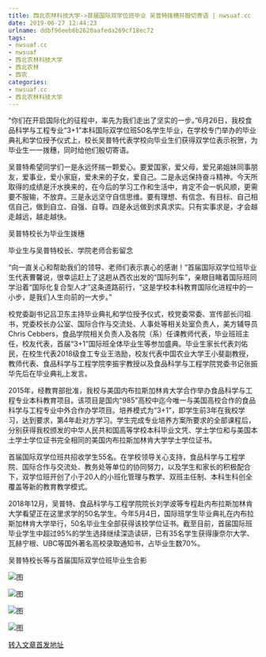 ```yaml
---
title: 西北农林科技大学->首届国际双学位班毕业 吴普特拨穗并殷切寄语 | nwsuaf.cc
date: 2019-06-27 12:44:23
urlname: ddbf96eeb6b2620aafeda269cf18ec72
tags: 
- nwsuaf.cc
- nwsuaf
- 西北农林科技大学
- 西北农林
- 西农
categories:
- nwsuaf.cc
- 西北农林科技大学
---
```



“你们在开启国际化的征程中，率先为我们走出了坚实的一步。”6月26日，我校食品科学与工程专业“3+1”本科国际双学位班50名学生毕业，在学校专门举办的毕业典礼和学位授予仪式上，校长吴普特代表学校向毕业生们获得双学位表示祝贺，为毕业生一一拨穗，同时给他们殷切寄语。

吴普特希望同学们一是永远怀揣一颗爱心。要爱国家，爱父母，爱兄弟姐妹同事朋友，爱事业，爱小家庭，爱未来的子女，爱自己。二是永远保持奋斗精神。今天所取得的成绩是汗水换来的，在今后的学习工作和生活中，肯定不会一帆风顺，更需要不服输，不放弃。三是永远坚守自信思维。要有理想、有信念、有目标、自己相信自己，做到自立、自强、自尊。四是永远做到求真求实。只有实事求是，才会越走越远，越走越快。

吴普特校长为毕业生拨穗

毕业生与吴普特校长、学院老师合影留念

“向一直关心和帮助我们的领导、老师们表示衷心的感谢！”首届国际双学位班毕业生代表曹馨说，很幸运赶上了这趟从西农出发的“国际列车”，亲眼目睹着国际班同学沿着“国际化复合型人才”这条道路前行，“这是学校本科教育国际化进程中的一小步，是我们人生向前的一大步。”

校党委副书记吕卫东主持毕业典礼和学位授予仪式，校党委常委、宣传部长闫祖书，党委校长办公室、国际合作与交流处、人事处等相关处室负责人，美方辅导员Chris Cebbers，食品学院相关负责人及各院（系）任课教师代表，毕业班班主任，校友代表，首届“3+1”国际班全体毕业生等参加盛典。毕业生家长代表刘佑民，在校生代表2018级食工专业王浩励，校友代表中国农业大学王小斐副教授，教师代表、食品科学与工程学院李振宇教授以及食品科学与工程学院党委书记张振华先后在毕业典礼上发言。

2015年，经教育部批准，我校与美国内布拉斯加林肯大学合作举办食品科学与工程专业本科教育项目。该项目是国内“985”高校中迄今唯一与美国高校合作的食品科学与工程专业中外合作办学项目。培养模式为“3+1”，即学生前3年在我校学习，达到要求，第4年赴对方学习。学生完成专业培养方案所要求的全部课程后，分别获得我校颁发的中华人民共和国高等学校本科毕业文凭、学士学位和与美国本土学士学位证书完全相同的美国内布拉斯加林肯大学学士学位证书。

首届国际双学位班共招收学生55名。在学校领导关心支持，食品科学与工程学院、国际合作与交流处、教务处等单位的协同努力，以及学生和家长的积极配合下，双学位班开创了小于20人的小班化管理与教学、双班主任制、本科生科创全覆盖等新的教育教学模式。

2018年12月，吴普特、食品科学与工程学院院长刘学波等专程赴内布拉斯加林肯大学看望正在这里求学的50名学生。今年5月4日，国际班学生毕业典礼在内布拉斯加林肯大学举行，50名毕业生全部获得该校学位证书。截至目前，首届国际班毕业学生中超过95%的学生选择继续深造读研，已有35名学生获得康奈尔大学、瓦赫宁根、UBC等国外著名高校录取通知书，占毕业生数70%。

吴普特校长等与首届国际双学位班毕业生合影



![图](https://news.nwsuaf.edu.cn/images/content/2019-06/20190627110704361694.jpg)

![图](https://news.nwsuaf.edu.cn/images/content/2019-06/20190627110530502317.jpg)

![图](https://news.nwsuaf.edu.cn/images/content/2019-06/20190627110642867575.jpg)

![图](https://news.nwsuaf.edu.cn/images/content/2019-06/20190627110444280270.jpg)

[转入文章首发地址](https://news.nwsuaf.edu.cn/xnxw/90596.htm)